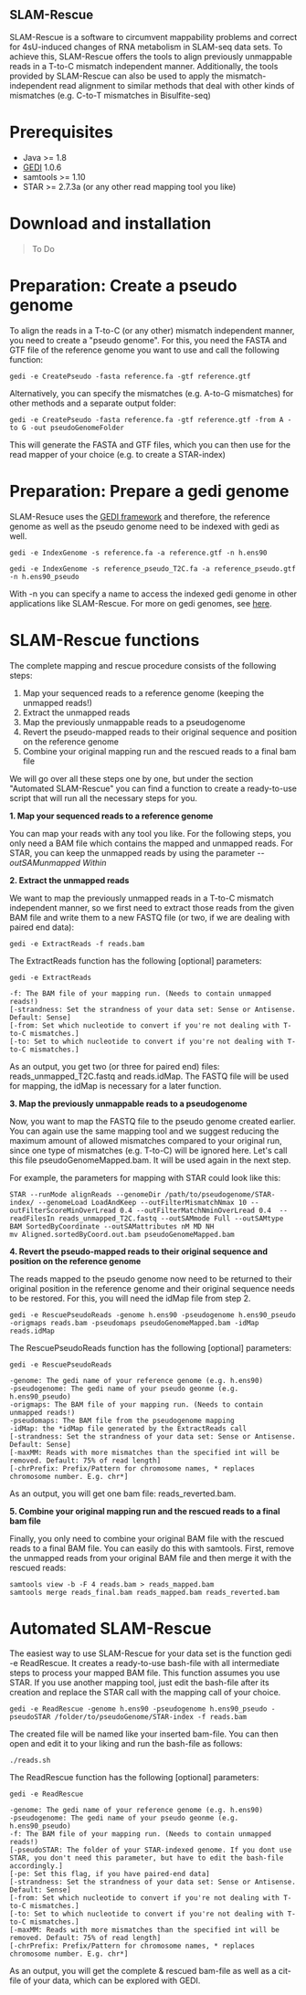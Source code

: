 ## SLAM-Rescue
SLAM-Rescue is a software to circumvent mappability problems and correct for 4sU-induced changes of RNA metabolism in SLAM-seq data sets. To achieve this, SLAM-Rescue offers the tools to align previously unmappable reads in a T-to-C mismatch independent manner. Additionally, the tools provided by SLAM-Rescue can also be used to apply the mismatch-independent read alignment to similar methods that deal with other kinds of mismatches (e.g. C-to-T mismatches in Bisulfite-seq) 

# Prerequisites
- Java >= 1.8
- [GEDI](https://github.com/erhard-lab/gedi) 1.0.6
- samtools >= 1.10
- STAR >= 2.7.3a (or any other read mapping tool you like)

# Download and installation

> To Do

# Preparation: Create a pseudo genome

To align the reads in a T-to-C (or any other) mismatch independent manner, you need to create a "pseudo genome". For this, you need the FASTA and GTF file of the reference genome you want to use and call the following function:

    gedi -e CreatePseudo -fasta reference.fa -gtf reference.gtf

Alternatively, you can specify the mismatches (e.g. A-to-G mismatches) for other methods and a separate output folder:

    gedi -e CreatePseudo -fasta reference.fa -gtf reference.gtf -from A -to G -out pseudoGenomeFolder

This will generate the FASTA and GTF files, which you can then use for the read mapper of your choice (e.g. to create a STAR-index)

# Preparation: Prepare a gedi genome

SLAM-Resuce uses the [GEDI framework](https://github.com/erhard-lab/gedi) and therefore, the reference genome as well as the pseudo genome need to be indexed with gedi as well.

    gedi -e IndexGenome -s reference.fa -a reference.gtf -n h.ens90

    gedi -e IndexGenome -s reference_pseudo_T2C.fa -a reference_pseudo.gtf -n h.ens90_pseudo

With -n you can specify a name to access the indexed gedi genome in other applications like SLAM-Rescue. For more on gedi genomes, see [here](https://github.com/erhard-lab/gedi/wiki/Genomic).


# SLAM-Rescue functions

The complete mapping and rescue procedure consists of the following steps:

1. Map your sequenced reads to a reference genome (keeping the unmapped reads!)
2. Extract the unmapped reads
3. Map the previously unmappable reads to a pseudogenome
4. Revert the pseudo-mapped reads to their original sequence and position on the reference genome
5. Combine your original mapping run and the rescued reads to a final bam file

We will go over all these steps one by one, but under the section "Automated SLAM-Rescue" you can find a function to create a ready-to-use script that will run all the necessary steps for you.

**1. Map your sequenced reads to a reference genome**

You can map your reads with any tool you like. For the following steps, you only need a BAM file which contains the mapped and unmapped reads.
For STAR, you can keep the unmapped reads by using the parameter *--outSAMunmapped Within*

**2. Extract the unmapped reads** 

We want to map the previously unmapped reads in a T-to-C mismatch independent manner, so we first need to extract those reads from the given BAM file and write them to a new FASTQ file (or two, if we are dealing with paired end data):

    gedi -e ExtractReads -f reads.bam

The ExtractReads function has the following [optional] parameters:

    gedi -e ExtractReads
    
    -f: The BAM file of your mapping run. (Needs to contain unmapped reads!)
    [-strandness: Set the strandness of your data set: Sense or Antisense. Default: Sense]
    [-from: Set which nucleotide to convert if you're not dealing with T-to-C mismatches.]
    [-to: Set to which nucleotide to convert if you're not dealing with T-to-C mismatches.]
    
As an output, you get two (or three for paired end) files: reads_unmapped_T2C.fastq and reads.idMap.
The FASTQ file will be used for mapping, the idMap is necessary for a later function.

**3. Map the previously unmappable reads to a pseudogenome**

Now, you want to map the FASTQ file to the pseudo genome created earlier. You can again use the same mapping tool and we suggest reducing the maximum amount of allowed mismatches compared to your original run, since one type of mismatches (e.g. T-to-C) will be ignored here. Let's call this file pseudoGenomeMapped.bam. It will be used again in the next step.

For example, the parameters for mapping with STAR could look like this:
    
    STAR --runMode alignReads --genomeDir /path/to/pseudogenome/STAR-index/ --genomeLoad LoadAndKeep --outFilterMismatchNmax 10 --outFilterScoreMinOverLread 0.4 --outFilterMatchNminOverLread 0.4  --readFilesIn reads_unmapped_T2C.fastq --outSAMmode Full --outSAMtype BAM SortedByCoordinate --outSAMattributes nM MD NH
    mv Aligned.sortedByCoord.out.bam pseudoGenomeMapped.bam

**4. Revert the pseudo-mapped reads to their original sequence and position on the reference genome**

The reads mapped to the pseudo genome now need to be returned to their original position in the reference genome and their original sequence needs to be restored. For this, you will need the idMap file from step 2.

    gedi -e RescuePseudoReads -genome h.ens90 -pseudogenome h.ens90_pseudo -origmaps reads.bam -pseudomaps pseudoGenomeMapped.bam -idMap reads.idMap

The RescuePseudoReads function has the following [optional] parameters:

    gedi -e RescuePseudoReads
    
    -genome: The gedi name of your reference genome (e.g. h.ens90)
    -pseudogenome: The gedi name of your pseudo geonme (e.g. h.ens90_pseudo)
    -origmaps: The BAM file of your mapping run. (Needs to contain unmapped reads!)
    -pseudomaps: The BAM file from the pseudogenome mapping
    -idMap: the *idMap file generated by the ExtractReads call
    [-strandness: Set the strandness of your data set: Sense or Antisense. Default: Sense]
    [-maxMM: Reads with more mismatches than the specified int will be removed. Default: 75% of read length]
    [-chrPrefix: Prefix/Pattern for chromosome names, * replaces chromosome number. E.g. chr*]
    
As an output, you will get one bam file: reads_reverted.bam.

**5. Combine your original mapping run and the rescued reads to a final bam file**

Finally, you only need to combine your original BAM file with the rescued reads to a final BAM file. You can easily do this with samtools.
First, remove the unmapped reads from your original BAM file and then merge it with the rescued reads:
    
    samtools view -b -F 4 reads.bam > reads_mapped.bam
    samtools merge reads_final.bam reads_mapped.bam reads_reverted.bam

# Automated SLAM-Rescue

The easiest way to use SLAM-Rescue for your data set is the function gedi -e ReadRescue. It creates a ready-to-use bash-file with all intermediate steps to process your mapped BAM file. This function assumes you use STAR. If you use another mapping tool, just edit the bash-file after its creation and replace the STAR call with the mapping call of your choice.


    gedi -e ReadRescue -genome h.ens90 -pseudogenome h.ens90_pseudo -pseudoSTAR /folder/to/pseudoGenome/STAR-index -f reads.bam


The created file will be named like your inserted bam-file. You can then open and edit it to your liking and run the bash-file as follows:

    ./reads.sh


The ReadRescue function has the following [optional] parameters:

    gedi -e ReadRescue
    
    -genome: The gedi name of your reference genome (e.g. h.ens90)
    -pseudogenome: The gedi name of your pseudo geonme (e.g. h.ens90_pseudo)
    -f: The BAM file of your mapping run. (Needs to contain unmapped reads!)
    [-pseudoSTAR: The folder of your STAR-indexed genome. If you dont use STAR, you don't need this parameter, but have to edit the bash-file accordingly.]
    [-pe: Set this flag, if you have paired-end data]
    [-strandness: Set the strandness of your data set: Sense or Antisense. Default: Sense]
    [-from: Set which nucleotide to convert if you're not dealing with T-to-C mismatches.]
    [-to: Set to which nucleotide to convert if you're not dealing with T-to-C mismatches.]
    [-maxMM: Reads with more mismatches than the specified int will be removed. Default: 75% of read length]
    [-chrPrefix: Prefix/Pattern for chromosome names, * replaces chromosome number. E.g. chr*]

As an output, you will get the complete & rescued bam-file as well as a cit-file of your data, which can be explored with GEDI. 
